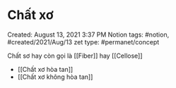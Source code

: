 # Chất xơ

Created: August 13, 2021 3:37 PM
Notion tags: #notion, #created/2021/Aug/13
zet type: #permanet/concept

Chất sơ hay còn gọi là [[Fiber]] hay [[Cellose]]
- [[Chất xơ hòa tan]]
- [[Chất xơ không hòa tan]]
